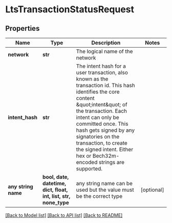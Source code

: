# LtsTransactionStatusRequest


## Properties
Name | Type | Description | Notes
------------ | ------------- | ------------- | -------------
**network** | **str** | The logical name of the network | 
**intent_hash** | **str** | The intent hash for a user transaction, also known as the transaction id. This hash identifies the core content \&quot;intent\&quot; of the transaction. Each intent can only be committed once. This hash gets signed by any signatories on the transaction, to create the signed intent. Either hex or Bech32m-encoded strings are supported.  | 
**any string name** | **bool, date, datetime, dict, float, int, list, str, none_type** | any string name can be used but the value must be the correct type | [optional]

[[Back to Model list]](../README.md#documentation-for-models) [[Back to API list]](../README.md#documentation-for-api-endpoints) [[Back to README]](../README.md)


